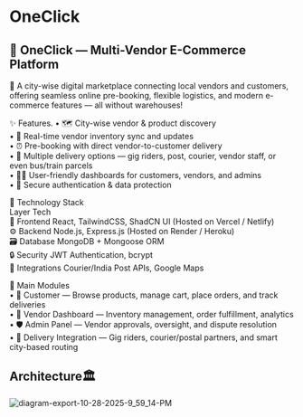 # OneClick
<h2>🛒 OneClick — Multi-Vendor E-Commerce Platform</h2>  
🌆 A city-wise digital marketplace connecting local vendors and customers, offering seamless online pre-booking, flexible logistics, and modern e-commerce features — all without warehouses!

✨ Features.
•	🗺️ City-wise vendor & product discovery  
•	🔄 Real-time vendor inventory sync and updates  
•	⏰ Pre-booking with direct vendor-to-customer delivery  
•	🚚 Multiple delivery options — gig riders, post, courier, vendor staff, or even bus/train parcels  
•	🧑‍💻 User-friendly dashboards for customers, vendors, and admins  
•	🔐 Secure authentication & data protection  

🧩 Technology Stack  
Layer	Tech  
🎨 Frontend	React, TailwindCSS, ShadCN UI (Hosted on Vercel / Netlify)  
⚙️ Backend	Node.js, Express.js (Hosted on Render / Heroku)  
🗃️ Database	MongoDB + Mongoose ORM  
🔒 Security	JWT Authentication, bcrypt  
🚀 Integrations	Courier/India Post APIs, Google Maps  

🧠 Main Modules  
•	👤 Customer — Browse products, manage cart, place orders, and track deliveries  
•	🏪 Vendor Dashboard — Inventory management, order fulfillment, analytics  
•	🛡️ Admin Panel — Vendor approvals, oversight, and dispute resolution  
•	🚴 Delivery Integration — Gig riders, courier/postal partners, and smart city-based routing  


<h2>Architecture🏛️</h2>

![diagram-export-10-28-2025-9_59_14-PM](https://github.com/user-attachments/assets/e885e318-359a-42ec-bcc0-f006d7b6a6f2)
